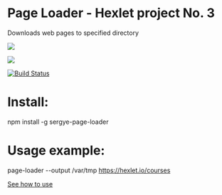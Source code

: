 <h1>Page Loader - Hexlet project No. 3</h1>

Downloads web pages to specified directory

<a href="https://codeclimate.com/github/sergye/project-lvl3-s456/maintainability"><img src="https://api.codeclimate.com/v1/badges/5cb22389dd5f61256383/maintainability" /></a>

<a href="https://codeclimate.com/github/sergye/project-lvl3-s456/test_coverage"><img src="https://api.codeclimate.com/v1/badges/5cb22389dd5f61256383/test_coverage" /></a>

[![Build Status](https://travis-ci.org/sergye/project-lvl3-s456.svg?branch=master)](https://travis-ci.org/sergye/project-lvl3-s456)

<h1>Install:</h1>

npm install -g sergye-page-loader

<h1>Usage example:</h1>

page-loader --output /var/tmp https://hexlet.io/courses

<a href="https://asciinema.org/a/BxiIlvvtLv1sUVw8HVaJ7oDfZ">See how to use</a>